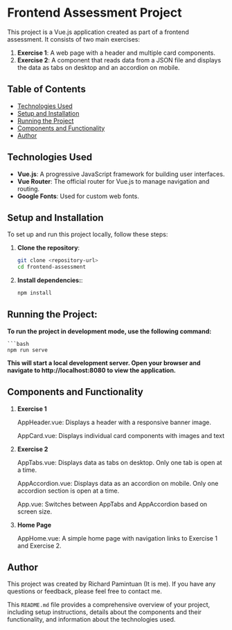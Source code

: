 # Frontend Assessment Project

This project is a Vue.js application created as part of a frontend assessment. It consists of two main exercises:

1. **Exercise 1**: A web page with a header and multiple card components.
2. **Exercise 2**: A component that reads data from a JSON file and displays the data as tabs on desktop and an accordion on mobile.

## Table of Contents

- [Technologies Used](#technologies-used)
- [Setup and Installation](#setup-and-installation)
- [Running the Project](#running-the-project)
- [Components and Functionality](#components-and-functionality)
- [Author](#author)

## Technologies Used

- **Vue.js**: A progressive JavaScript framework for building user interfaces.
- **Vue Router**: The official router for Vue.js to manage navigation and routing.
- **Google Fonts**: Used for custom web fonts.



## Setup and Installation

To set up and run this project locally, follow these steps:

1. **Clone the repository**:

   ```bash
   git clone <repository-url>
   cd frontend-assessment
2. **Install dependencies:**:

    ```bash
    npm install
## Running the Project:

**To run the project in development mode, use the following command:**

    ```bash
    npm run serve

**This will start a local development server. Open your browser and navigate to http://localhost:8080 to view the application.**

## Components and Functionality
1. **Exercise 1**
    
    AppHeader.vue: Displays a header with a responsive banner image.

    AppCard.vue: Displays individual card components with images and text
2. **Exercise 2**
    
    AppTabs.vue: Displays data as tabs on desktop. Only one tab is open at a time.

    AppAccordion.vue: Displays data as an accordion on mobile. Only one accordion section is open at a time.

    App.vue: Switches between AppTabs and AppAccordion based on screen size.

3. **Home Page**

    AppHome.vue: A simple home page with navigation links to Exercise 1 and Exercise 2.

## Author

This project was created by Richard Pamintuan (It is me). If you have any questions or feedback, please feel free to contact me.



This `README.md` file provides a comprehensive overview of your project, including setup instructions, details about the components and their functionality, and information about the technologies used.


